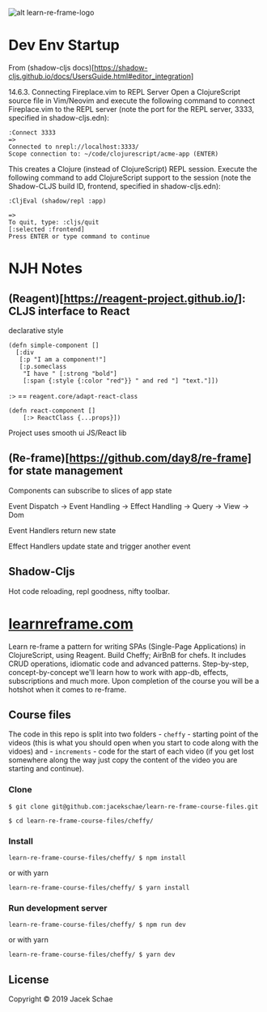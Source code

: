 ![alt learn-re-frame-logo](https://res.cloudinary.com/schae/image/upload/f_auto,q_80,r_16/v1549283297/cheffy/1200x680.png)

# Dev Env Startup

From (shadow-cljs docs)[https://shadow-cljs.github.io/docs/UsersGuide.html#editor_integration]

14.6.3. Connecting Fireplace.vim to REPL Server
Open a ClojureScript source file in Vim/Neovim and execute the following command to connect Fireplace.vim to the REPL server (note the port for the REPL server, 3333, specified in shadow-cljs.edn):

```
:Connect 3333
=>
Connected to nrepl://localhost:3333/
Scope connection to: ~/code/clojurescript/acme-app (ENTER)
```

This creates a Clojure (instead of ClojureScript) REPL session. Execute the following command to add ClojureScript support to the session (note the Shadow-CLJS build ID, frontend, specified in shadow-cljs.edn):

```
:CljEval (shadow/repl :app)

=>
To quit, type: :cljs/quit
[:selected :frontend]
Press ENTER or type command to continue
```

# NJH Notes

## (Reagent)[https://reagent-project.github.io/]: CLJS interface to React

declarative style
```
(defn simple-component []
  [:div
   [:p "I am a component!"]
   [:p.someclass
    "I have " [:strong "bold"]
    [:span {:style {:color "red"}} " and red "] "text."]])
```

`:>` == `reagent.core/adapt-react-class`

```
(defn react-component []
    [:> ReactClass {...props}])
```

Project uses smooth ui JS/React lib

## (Re-frame)[https://github.com/day8/re-frame] for state management

Components can subscribe to slices of app state

Event Dispatch -> Event Handling -> Effect Handling -> Query -> View -> Dom

Event Handlers return new state

Effect Handlers update state and trigger another event

## Shadow-Cljs

Hot code reloading, repl goodness, nifty toolbar.


# [learnreframe.com](https://www.learnreframe.com)

Learn re-frame a pattern for writing SPAs (Single-Page Applications) in ClojureScript, using Reagent. Build Cheffy; AirBnB for chefs. It includes CRUD operations, idiomatic code and advanced patterns. Step-by-step, concept-by-concept we'll learn how to work with app-db, effects, subscriptions and much more. Upon completion of the course you will be a hotshot when it comes to re-frame.

## Course files

The code in this repo is split into two folders - `cheffy` - starting point of the videos (this is what you should open when you start to code along with the vidoes) and - `increments` - code for the start of each video (if you get lost somewhere along the way just copy the content of the video you are starting and continue).

### Clone

```shell
$ git clone git@github.com:jacekschae/learn-re-frame-course-files.git

$ cd learn-re-frame-course-files/cheffy/
```

### Install

```shell
learn-re-frame-course-files/cheffy/ $ npm install
```

or with yarn

```shell
learn-re-frame-course-files/cheffy/ $ yarn install
```

### Run development server

```shell
learn-re-frame-course-files/cheffy/ $ npm run dev
```

or with yarn

```shell
learn-re-frame-course-files/cheffy/ $ yarn dev
```

## License

Copyright © 2019 Jacek Schae
